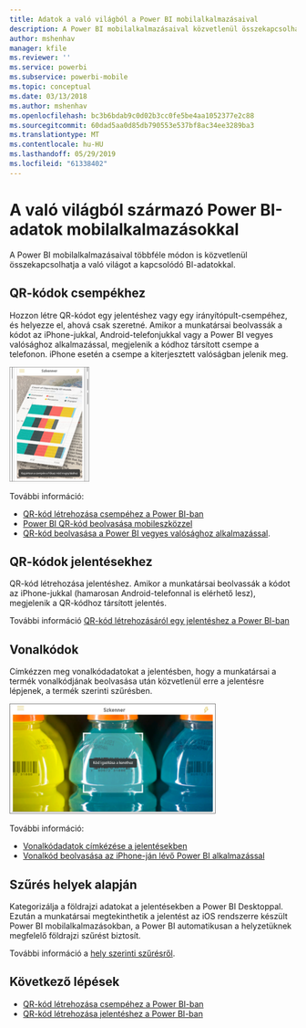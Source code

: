 ```yaml
---
title: Adatok a való világból a Power BI mobilalkalmazásaival
description: A Power BI mobilalkalmazásaival közvetlenül összekapcsolhatja a való világot a kapcsolódó BI-adatokkal, nincs szükség keresésre.
author: mshenhav
manager: kfile
ms.reviewer: ''
ms.service: powerbi
ms.subservice: powerbi-mobile
ms.topic: conceptual
ms.date: 03/13/2018
ms.author: mshenhav
ms.openlocfilehash: bc3b6bdab9c0d02b3cc0fe5be4aa1052377e2c88
ms.sourcegitcommit: 60dad5aa0d85db790553e537bf8ac34ee3289ba3
ms.translationtype: MT
ms.contentlocale: hu-HU
ms.lasthandoff: 05/29/2019
ms.locfileid: "61338402"
---
```

# <a name="get-data-from-the-real-world-with-the-power-bi-mobile-apps"></a>A való világból származó Power BI-adatok mobilalkalmazásokkal
A Power BI mobilalkalmazásaival többféle módon is közvetlenül összekapcsolhatja a való világot a kapcsolódó BI-adatokkal. 

## <a name="qr-codes-for-tiles"></a>QR-kódok csempékhez
Hozzon létre QR-kódot egy jelentéshez vagy egy irányítópult-csempéhez, és helyezze el, ahová csak szeretné. Amikor a munkatársai beolvassák a kódot az iPhone-jukkal, Android-telefonjukkal vagy a Power BI vegyes valósághoz alkalmazással, megjelenik a kódhoz társított csempe a telefonon. iPhone esetén a csempe a kiterjesztett valóságban jelenik meg.

![QR-kód](./media/mobile-apps-data-in-real-world-context/power-bi-ios-qr-ar-scanner-small.png)

További információ:

* [QR-kód létrehozása csempéhez a Power BI-ban](../../service-create-qr-code-for-tile.md)
* [Power BI QR-kód beolvasása mobileszközzel](mobile-apps-qr-code.md)
* [QR-kód beolvasása a Power BI vegyes valósághoz alkalmazással](mobile-mixed-reality-app.md#scan-a-report-qr-code-in-holographic-view).

## <a name="qr-codes-for-reports"></a>QR-kódok jelentésekhez
QR-kód létrehozása jelentéshez.  Amikor a munkatársai beolvassák a kódot az iPhone-jukkal (hamarosan Android-telefonnal is elérhető lesz), megjelenik a QR-kódhoz társított jelentés. 

További információ [QR-kód létrehozásáról egy jelentéshez a Power BI-ban](../../service-create-qr-code-for-report.md)

## <a name="barcodes"></a>Vonalkódok
Címkézzen meg vonalkódadatokat a jelentésben, hogy a munkatársai a termék vonalkódjának beolvasása után közvetlenül erre a jelentésre lépjenek, a termék szerinti szűrésben.

![Vonalkód](./media/mobile-apps-data-in-real-world-context/power-bi-barcode-scanner.png)

További információ:

* [Vonalkódadatok címkézése a jelentésekben](../../desktop-mobile-barcodes.md)
* [Vonalkód beolvasása az iPhone-ján lévő Power BI alkalmazással](mobile-apps-scan-barcode-iphone.md)

## <a name="filter-by-location"></a>Szűrés helyek alapján
Kategorizálja a földrajzi adatokat a jelentésekben a Power BI Desktoppal. Ezután a munkatársai megtekinthetik a jelentést az iOS rendszerre készült Power BI mobilalkalmazásokban, a Power BI automatikusan a helyzetüknek megfelelő földrajzi szűrést biztosít.

További információ a [hely szerinti szűrésről](mobile-apps-geographic-filtering.md).

## <a name="next-steps"></a>Következő lépések
* [QR-kód létrehozása csempéhez a Power BI-ban](../../service-create-qr-code-for-tile.md)
* [QR-kód létrehozása jelentéshez a Power BI-ban](../../service-create-qr-code-for-report.md)

